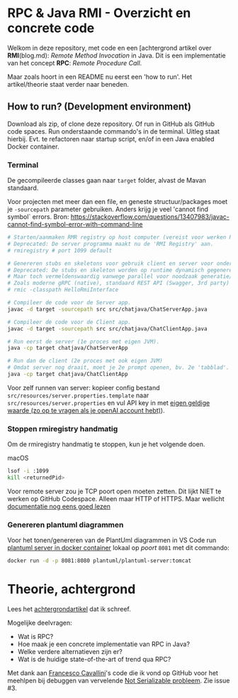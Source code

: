 # RPC & Java RMI - Overzicht en concrete code

Welkom in deze repository, met code en een [achtergrond artikel over **RMI**\(blog.md): *Remote Method Invocation* in Java. Dit is een implementatie van het concept **RPC**: *Remote Procedure Call*.

Maar zoals hoort in een README nu eerst een 'how to run'. Het artikel/theorie staat verder naar beneden.

## How to run? (Development environment)

Download als zip, of clone deze repository. Of run in GitHub als GitHub code spaces.
Run onderstaande commando's in de terminal.
Uitleg staat hierbij. Evt. te refactoren naar startup script, en/of in een Java enabled Docker container.

### Terminal

De gecompileerde classes gaan naar `target` folder, alvast de Mavan standaard.

Voor projecten met meer dan een file, en geneste structuur/packages moet je `-sourcepath` parameter gebruiken.
Anders krijg je veel 'cannot find symbol` errors.
Bron: https://stackoverflow.com/questions/13407983/javac-cannot-find-symbol-error-with-command-line

```bash
# Starten/aanmaken RMR registry op host computer (vereist voor werken RMI)
# Deprecated: De server programma maakt nu de 'RMI Registry' aan.
# rmiregistry # port 1099 default

# Genereren stubs en skeletons voor gebruik client en server voor onderlinge communicatie
# Deprecated: De stubs en skeleton worden op runtime dynamisch gegenereerd wanneer nodig,
# Maar toch vermeldenswaardig vanwege parallel voor noodzaak generatie/interface definitie in alternatieven van RMI
# Zoals moderne gRPC (native), standaard REST API (Swagger, 3rd party) of old skool SOAP (wsdl e.d.)
# rmic -classpath HelloRmiInterface

# Compileer de code voor de Server app.
javac -d target -sourcepath src src/chatjava/ChatServerApp.java

# Compileer de code voor de Client app.
javac -d target -sourcepath src src/chatjava/ChatClientApp.java

# Run eerst de server (1e proces met eigen JVM).
java -cp target chatjava/ChatServerApp

# Run dan de client (2e proces met ook eigen JVM)
# Omdat server nog draait, moet je 2e prompt openen, bv. 2e 'tabblad'.
java -cp target chatjava/ChatClientApp
```

Voor zelf runnen van server: kopieer config bestand `src/resources/server.properties.template` naar `src/resources/server.properties` en vul API key in met [eigen geldige waarde (zo op te vragen als je openAI account hebt)](https://platform.openai.com/account/api-keys)).

### Stoppen rmiregistry handmatig

Om de rmiregistry handmatig te stoppen, kun je het volgende doen.

macOS
```bash
lsof -i :1099
kill <returnedPid>
```

Voor remote server zou je TCP poort open moeten zetten. Dit lijkt NIET te werken op GitHub Codespace.
Alleen maar HTTP of HTTPS. Maar wellicht [documentatie nog eens goed lezen](https://docs.github.com/en/codespaces/developing-in-codespaces/forwarding-ports-in-your-codespace)

### Genereren plantuml diagrammen

Voor het tonen/genereren van de PlantUml diagrammen in VS Code run [plantuml  server in docker container](https://hub.docker.com/r/plantuml/plantuml-server) lokaal op *poort* `8081` met dit commando:

```bash
docker run -d -p 8081:8080 plantuml/plantuml-server:tomcat
```

# Theorie, achtergrond

Lees het [achtergrondartikel](blog.md) dat ik schreef.

Mogelijke deelvragen:

- Wat is RPC?
- Hoe maak je een concrete implementatie van RPC in Java?
- Welke verdere alternatieven zijn er?
- Wat is de huidige state-of-the-art of trend qua RPC?

Met dank aan [Francesco Cavallini](https://github.com/VR3ED/Java-RMI-Callback-sample)'s code die ik vond op GitHub voor het meehlpen bij debuggen van vervelende [Not Serializable probleem](https://stackoverflow.com/questions/11049810/rmi-notserializableexception-although-its-a-remote-object). Zie issue #3.